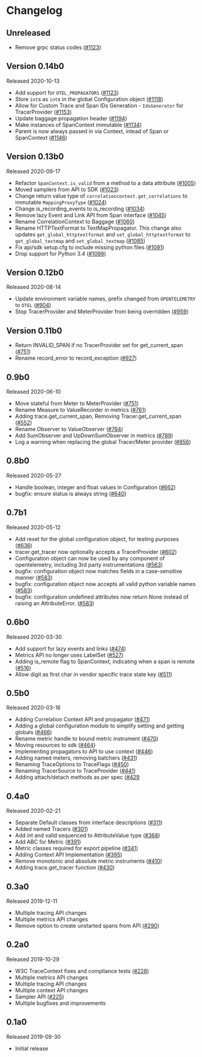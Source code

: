 # Changelog

## Unreleased

- Remove grpc status codes ([#1123](https://github.com/open-telemetry/opentelemetry-python/pull/1123))

## Version 0.14b0

Released 2020-10-13

- Add support for `OTEL_PROPAGATORS`
  ([#1123](https://github.com/open-telemetry/opentelemetry-python/pull/1123))
- Store `int`s as `int`s in the global Configuration object
  ([#1118](https://github.com/open-telemetry/opentelemetry-python/pull/1118))
- Allow for Custom Trace and Span IDs Generation - `IdsGenerator` for TracerProvider
  ([#1153](https://github.com/open-telemetry/opentelemetry-python/pull/1153))
- Update baggage propagation header
  ([#1194](https://github.com/open-telemetry/opentelemetry-python/pull/1194))
- Make instances of SpanContext immutable
  ([#1134](https://github.com/open-telemetry/opentelemetry-python/pull/1134))
- Parent is now always passed in via Context, intead of Span or SpanContext
  ([#1146](https://github.com/open-telemetry/opentelemetry-python/pull/1146))

## Version 0.13b0

Released 2020-09-17

- Refactor `SpanContext.is_valid` from a method to a data attribute
  ([#1005](https://github.com/open-telemetry/opentelemetry-python/pull/1005))
- Moved samplers from API to SDK
  ([#1023](https://github.com/open-telemetry/opentelemetry-python/pull/1023))
- Change return value type of `correlationcontext.get_correlations` to immutable `MappingProxyType`
  ([#1024](https://github.com/open-telemetry/opentelemetry-python/pull/1024))
- Change is_recording_events to is_recording
  ([#1034](https://github.com/open-telemetry/opentelemetry-python/pull/1034))
- Remove lazy Event and Link API from Span interface
  ([#1045](https://github.com/open-telemetry/opentelemetry-python/pull/1045))
- Rename CorrelationContext to Baggage
  ([#1060](https://github.com/open-telemetry/opentelemetry-python/pull/1060))
- Rename HTTPTextFormat to TextMapPropagator. This change also updates `get_global_httptextformat` and
  `set_global_httptextformat` to `get_global_textmap` and `set_global_textmap`
  ([#1085](https://github.com/open-telemetry/opentelemetry-python/pull/1085))
- Fix api/sdk setup.cfg to include missing python files
  ([#1091](https://github.com/open-telemetry/opentelemetry-python/pull/1091))
- Drop support for Python 3.4
  ([#1099](https://github.com/open-telemetry/opentelemetry-python/pull/1099))

## Version 0.12b0

Released 2020-08-14

- Update environment variable names, prefix changed from `OPENTELEMETRY` to `OTEL`
  ([#904](https://github.com/open-telemetry/opentelemetry-python/pull/904))
- Stop TracerProvider and MeterProvider from being overridden
  ([#959](https://github.com/open-telemetry/opentelemetry-python/pull/959))

## Version 0.11b0

- Return INVALID_SPAN if no TracerProvider set for get_current_span
  ([#751](https://github.com/open-telemetry/opentelemetry-python/pull/751))
- Rename record_error to record_exception
  ([#927](https://github.com/open-telemetry/opentelemetry-python/pull/927))

## 0.9b0

Released 2020-06-10

- Move stateful from Meter to MeterProvider
  ([#751](https://github.com/open-telemetry/opentelemetry-python/pull/751))
- Rename Measure to ValueRecorder in metrics
  ([#761](https://github.com/open-telemetry/opentelemetry-python/pull/761))
- Adding trace.get_current_span, Removing Tracer.get_current_span
  ([#552](https://github.com/open-telemetry/opentelemetry-python/pull/552))
- Rename Observer to ValueObserver
  ([#764](https://github.com/open-telemetry/opentelemetry-python/pull/764))
- Add SumObserver and UpDownSumObserver in metrics
  ([#789](https://github.com/open-telemetry/opentelemetry-python/pull/789))
- Log a warning when replacing the global Tracer/Meter provider
  ([#856](https://github.com/open-telemetry/opentelemetry-python/pull/856))

## 0.8b0

Released 2020-05-27

- Handle boolean, integer and float values in Configuration
  ([#662](https://github.com/open-telemetry/opentelemetry-python/pull/662))
- bugfix: ensure status is always string
  ([#640](https://github.com/open-telemetry/opentelemetry-python/pull/640))

## 0.7b1

Released 2020-05-12

- Add reset for the global configuration object, for testing purposes
  ([#636](https://github.com/open-telemetry/opentelemetry-python/pull/636))
- tracer.get_tracer now optionally accepts a TracerProvider
  ([#602](https://github.com/open-telemetry/opentelemetry-python/pull/602))
- Configuration object can now be used by any component of opentelemetry,
  including 3rd party instrumentations
  ([#563](https://github.com/open-telemetry/opentelemetry-python/pull/563))
- bugfix: configuration object now matches fields in a case-sensitive manner
  ([#583](https://github.com/open-telemetry/opentelemetry-python/pull/583))
- bugfix: configuration object now accepts all valid python variable names
  ([#583](https://github.com/open-telemetry/opentelemetry-python/pull/583))
- bugfix: configuration undefined attributes now return None instead of raising
  an AttributeError.
  ([#583](https://github.com/open-telemetry/opentelemetry-python/pull/583))

## 0.6b0

Released 2020-03-30

- Add support for lazy events and links
  ([#474](https://github.com/open-telemetry/opentelemetry-python/pull/474))
- Metrics API no longer uses LabelSet
  ([#527](https://github.com/open-telemetry/opentelemetry-python/pull/527))
- Adding is_remote flag to SpanContext, indicating when a span is remote
  ([#516](https://github.com/open-telemetry/opentelemetry-python/pull/516))
- Allow digit as first char in vendor specific trace state key
  ([#511](https://github.com/open-telemetry/opentelemetry-python/pull/511))

## 0.5b0

Released 2020-03-16

- Adding Correlation Context API and propagator
  ([#471](https://github.com/open-telemetry/opentelemetry-python/pull/471))
- Adding a global configuration module to simplify setting and getting globals
  ([#466](https://github.com/open-telemetry/opentelemetry-python/pull/466))
- Rename metric handle to bound metric instrument
  ([#470](https://github.com/open-telemetry/opentelemetry-python/pull/470))
- Moving resources to sdk
  ([#464](https://github.com/open-telemetry/opentelemetry-python/pull/464))
- Implementing propagators to API to use context
  ([#446](https://github.com/open-telemetry/opentelemetry-python/pull/446))
- Adding named meters, removing batchers
  ([#431](https://github.com/open-telemetry/opentelemetry-python/pull/431))
- Renaming TraceOptions to TraceFlags
  ([#450](https://github.com/open-telemetry/opentelemetry-python/pull/450))
- Renaming TracerSource to TraceProvider
  ([#441](https://github.com/open-telemetry/opentelemetry-python/pull/441))
- Adding attach/detach methods as per spec
  ([#429](https://github.com/open-telemetry/opentelemetry-python/pull/450)

## 0.4a0

Released 2020-02-21

- Separate Default classes from interface descriptions
  ([#311](https://github.com/open-telemetry/opentelemetry-python/pull/311))
- Added named Tracers
  ([#301](https://github.com/open-telemetry/opentelemetry-python/pull/301))
- Add int and valid sequenced to AttributeValue type
  ([#368](https://github.com/open-telemetry/opentelemetry-python/pull/368))
- Add ABC for Metric
  ([#391](https://github.com/open-telemetry/opentelemetry-python/pull/391))
- Metric classes required for export pipeline
  ([#341](https://github.com/open-telemetry/opentelemetry-python/pull/341))
- Adding Context API Implementation
  ([#395](https://github.com/open-telemetry/opentelemetry-python/pull/395))
- Remove monotonic and absolute metric instruments
  ([#410](https://github.com/open-telemetry/opentelemetry-python/pull/410))
- Adding trace.get_tracer function
  ([#430](https://github.com/open-telemetry/opentelemetry-python/pull/430))

## 0.3a0

Released 2019-12-11

- Multiple tracing API changes
- Multiple metrics API changes
- Remove option to create unstarted spans from API
  ([#290](https://github.com/open-telemetry/opentelemetry-python/pull/290))

## 0.2a0

Released 2019-10-29

- W3C TraceContext fixes and compliance tests
  ([#228](https://github.com/open-telemetry/opentelemetry-python/pull/228))
- Multiple metrics API changes
- Multiple tracing API changes
- Multiple context API changes
- Sampler API
  ([#225](https://github.com/open-telemetry/opentelemetry-python/pull/225))
- Multiple bugfixes and improvements

## 0.1a0

Released 2019-09-30

- Initial release
